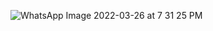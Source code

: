 ![WhatsApp Image 2022-03-26 at 7 31 25 PM](https://user-images.githubusercontent.com/99087988/160248965-255d213a-31ab-431b-910c-dacc37e569b8.jpeg)

